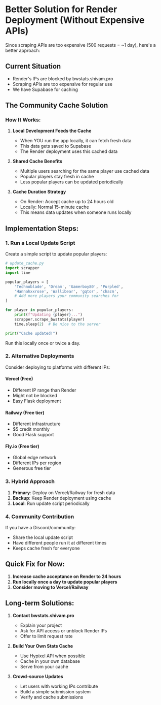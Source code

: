 # Better Solution for Render Deployment (Without Expensive APIs)

Since scraping APIs are too expensive (500 requests = ~1 day), here's a better approach:

## Current Situation
- Render's IPs are blocked by bwstats.shivam.pro
- Scraping APIs are too expensive for regular use
- We have Supabase for caching

## The Community Cache Solution

### How It Works:

1. **Local Development Feeds the Cache**
   - When YOU run the app locally, it can fetch fresh data
   - This data gets saved to Supabase
   - The Render deployment uses this cached data

2. **Shared Cache Benefits**
   - Multiple users searching for the same player use cached data
   - Popular players stay fresh in cache
   - Less popular players can be updated periodically

3. **Cache Duration Strategy**
   - On Render: Accept cache up to 24 hours old
   - Locally: Normal 15-minute cache
   - This means data updates when someone runs locally

## Implementation Steps:

### 1. Run a Local Update Script
Create a simple script to update popular players:

```python
# update_cache.py
import scrapper
import time

popular_players = [
    'Technoblade', 'Dream', 'Gamerboy80', 'Purpled',
    'Hannahxxrose', 'Wallibear', 'gqtor', 'chazm',
    # Add more players your community searches for
]

for player in popular_players:
    print(f"Updating {player}...")
    scrapper.scrape_bwstats(player)
    time.sleep(2)  # Be nice to the server

print("Cache updated!")
```

Run this locally once or twice a day.

### 2. Alternative Deployments

Consider deploying to platforms with different IPs:

#### Vercel (Free)
- Different IP range than Render
- Might not be blocked
- Easy Flask deployment

#### Railway (Free tier)
- Different infrastructure
- $5 credit monthly
- Good Flask support

#### Fly.io (Free tier)
- Global edge network
- Different IPs per region
- Generous free tier

### 3. Hybrid Approach

1. **Primary**: Deploy on Vercel/Railway for fresh data
2. **Backup**: Keep Render deployment using cache
3. **Local**: Run update script periodically

### 4. Community Contribution

If you have a Discord/community:
- Share the local update script
- Have different people run it at different times
- Keeps cache fresh for everyone

## Quick Fix for Now:

1. **Increase cache acceptance on Render to 24 hours**
2. **Run locally once a day to update popular players**
3. **Consider moving to Vercel/Railway**

## Long-term Solutions:

1. **Contact bwstats.shivam.pro**
   - Explain your project
   - Ask for API access or unblock Render IPs
   - Offer to limit request rate

2. **Build Your Own Stats Cache**
   - Use Hypixel API when possible
   - Cache in your own database
   - Serve from your cache

3. **Crowd-source Updates**
   - Let users with working IPs contribute
   - Build a simple submission system
   - Verify and cache submissions
